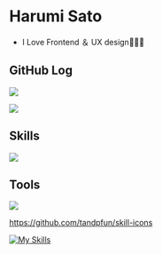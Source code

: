 

# Harumi Sato

- I Love Frontend ＆ UX design🧑🏻‍💻


## GitHub Log
![](https://github-readme-stats.vercel.app/api/top-langs?username=flatsato&show_icons=true&locale=en&layout=compact&theme=tokyonight)

![](https://github-readme-stats.vercel.app/api?username=flatsato&show_icons=true&theme=tokyonight)

## Skills
![](https://skillicons.dev/icons?i=html,css,js,sass,pug,tailwind,astro,bootstrap,wordpress&theme=dark)

## Tools
![](https://skillicons.dev/icons?i=figma,github,codepen,devto,discord,phpstorm&theme=dark)

https://github.com/tandpfun/skill-icons

[![My Skills](https://skillicons.dev/icons?i=java,kotlin,nodejs,figma&theme=light)](https://skillicons.dev)
